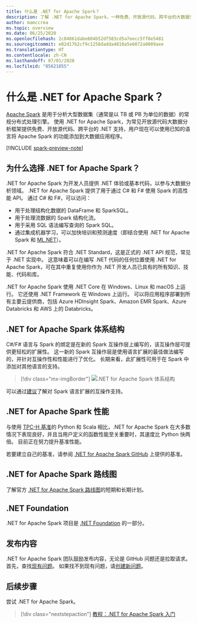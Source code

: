 ```yaml
---
title: 什么是 .NET for Apache Spark？
description: 了解 .NET for Apache Spark，一种免费、开放源代码、跨平台的大数据分析框架，可在编写 .NET 代码的任何位置使用 Spark。
author: mamccrea
ms.topic: overview
ms.date: 06/25/2020
ms.openlocfilehash: 2c04861dabe604b52df583cd5a7eecc5ff8e5481
ms.sourcegitcommit: e02d17b2cf9c1258dadda4810a5e6072a0089aee
ms.translationtype: HT
ms.contentlocale: zh-CN
ms.lasthandoff: 07/01/2020
ms.locfileid: "85621855"
---
```

# <a name="what-is-net-for-apache-spark"></a>什么是 .NET for Apache Spark？

[Apache Spark](what-is-spark.md) 是用于分析大型数据集（通常是以 TB 或 PB 为单位的数据）的常规分布式处理引擎。 使用 .NET for Apache Spark，为常见开放源代码大数据分析框架提供免费、开放源代码、跨平台的 .NET 支持，用户现在可以使用已知的语言将 Apache Spark 的功能添加到大数据应用程序。

[!INCLUDE [spark-preview-note](../../includes/spark-preview-note.md)]

## <a name="why-choose-net-for-apache-spark"></a>为什么选择 .NET for Apache Spark？

.NET for Apache Spark 为开发人员提供 .NET 体验或基本代码，以参与大数据分析领域。 .NET for Apache Spark 提供了用于通过 C# 和 F# 使用 Spark 的高性能 API。 通过 C# 和 F#，可以访问：

* 用于处理结构化数据的 DataFrame 和 SparkSQL。
* 用于处理流数据的 Spark 结构化流。
* 用于采用 SQL 语法编写查询的 Spark SQL。
* 通过集成机器学习，可以加快培训和预测速度（即结合使用 .NET for Apache Spark 和 [ML.NET](https://dot.net/ml)）。

.NET for Apache Spark 符合 .NET Standard，这是正式的 .NET API 规范，常见于 .NET 实现中。 这意味着可以在编写 .NET 代码的任何位置使用 .NET for Apache Spark，可在其中重复使用你作为 .NET 开发人员已具有的所有知识、技能、代码和库。

.NET for Apache Spark 使用 .NET Core 在 Windows、Linux 和 macOS 上运行。 它还使用 .NET Framework 在 Windows 上运行。 可以将应用程序部署到所有主要云提供商，包括 Azure HDInsight Spark、Amazon EMR Spark、Azure Databricks 和 AWS 上的 Databricks。

## <a name="net-for-apache-spark-architecture"></a>.NET for Apache Spark 体系结构

C#/F# 语言与 Spark 的绑定是在新的 Spark 互操作层上编写的，该互操作层可提供更轻松的扩展性。 这一新的 Spark 互操作层是使用语言扩展的最佳做法编写的，并针对互操作性和性能进行了优化。 长期来看，此扩展性可用于在 Spark 中添加对其他语言的支持。

> [!div class="mx-imgBorder"]
> ![.NET for Apache Spark 体系结构](media/dotnet-spark-architecture.png)

可以通过[建议](https://issues.apache.org/jira/browse/SPARK-26257)了解对 Spark 语言扩展的互操作支持。

## <a name="net-for-apache-spark-performance"></a>.NET for Apache Spark 性能

与使用 [TPC-H 基准](http://www.tpc.org/tpch/)的 Python 和 Scala 相比，.NET for Apache Spark 在大多数情况下表现良好，并且当用户定义的函数性能至关重要时，其速度比 Python 快两倍。 目前正在努力提升基准性能。

若要建立自己的基准，请参阅 [.NET for Apache Spark GitHub](https://github.com/dotnet/spark/tree/master/benchmark) 上提供的基准。

## <a name="net-for-apache-spark-roadmap"></a>.NET for Apache Spark 路线图

了解官方 [.NET for Apache Spark 路线图](https://github.com/dotnet/spark/blob/master/ROADMAP.md)的短期和长期计划。

## <a name="net-foundation"></a>.NET Foundation

.NET for Apache Spark 项目是 [.NET Foundation](https://www.dotnetfoundation.org/) 的一部分。

## <a name="contributions"></a>发布内容

.NET for Apache Spark 团队鼓励发布内容，无论是 GitHub 问题还是拉取请求。 首先，查找[现有问题](https://github.com/dotnet/spark/issues)。 如果找不到现有问题，请[创建新问题](https://github.com/dotnet/spark/issues?utf8=%E2%9C%93&q=is%3Aissue+is%3Aopen+)。

## <a name="next-steps"></a>后续步骤

尝试 .NET for Apache Spark。
> [!div class="nextstepaction"]
> [教程：.NET for Apache Spark 入门](./tutorials/get-started.md)
